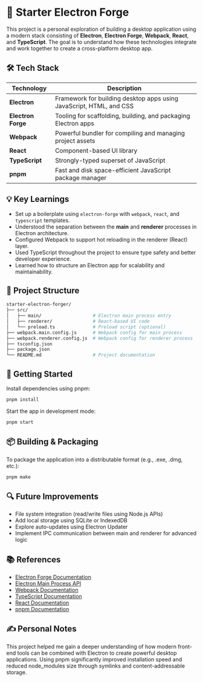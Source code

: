 # 🚀 Starter Electron Forge

This project is a personal exploration of building a desktop application using a modern stack consisting of **Electron**, **Electron Forge**, **Webpack**, **React**, and **TypeScript**. The goal is to understand how these technologies integrate and work together to create a cross-platform desktop app.


## 🛠️ Tech Stack

| Technology         | Description |
|--------------------|-------------|
| **Electron**        | Framework for building desktop apps using JavaScript, HTML, and CSS |
| **Electron Forge**  | Tooling for scaffolding, building, and packaging Electron apps |
| **Webpack**         | Powerful bundler for compiling and managing project assets |
| **React**           | Component-based UI library |
| **TypeScript**      | Strongly-typed superset of JavaScript |
| **pnpm**            | Fast and disk space-efficient JavaScript package manager |



## 💡 Key Learnings

- Set up a boilerplate using `electron-forge` with `webpack`, `react`, and `typescript` templates.
- Understood the separation between the **main** and **renderer** processes in Electron architecture.
- Configured Webpack to support hot reloading in the renderer (React) layer.
- Used TypeScript throughout the project to ensure type safety and better developer experience.
- Learned how to structure an Electron app for scalability and maintainability.



## 📁 Project Structure

```bash
starter-electron-forger/
├── src/
│   ├── main/                   # Electron main process entry
│   ├── renderer/               # React-based UI code
│   └── preload.ts              # Preload script (optional)
├── webpack.main.config.js      # Webpack config for main process
├── webpack.renderer.config.js  # Webpack config for renderer process
├── tsconfig.json
├── package.json
└── README.md                   # Project documentation
```



## 🚀 Getting Started

Install dependencies using pnpm:

```bash
pnpm install
```

Start the app in development mode:

```bash
pnpm start
```



## 📦 Building & Packaging
To package the application into a distributable format (e.g., .exe, .dmg, etc.):

```bash
pnpm make
```



## 🔍 Future Improvements

* File system integration (read/write files using Node.js APIs)
* Add local storage using SQLite or IndexedDB
* Explore auto-updates using Electron Updater
* Implement IPC communication between main and renderer for advanced logic



## 📚 References

* [Electron Forge Documentation](https://www.electronforge.io/)
* [Electron Main Process API](https://www.electronjs.org/docs/latest/api/app)
* [Webpack Documentation](https://webpack.js.org/)
* [TypeScript Documentation](https://www.typescriptlang.org/docs/)
* [React Documentation](https://react.dev/)
* [pnpm Documentation](https://pnpm.js.org/docs/)



## ✍️ Personal Notes
This project helped me gain a deeper understanding of how modern front-end tools can be combined with Electron to create powerful desktop applications. Using pnpm significantly improved installation speed and reduced node_modules size through symlinks and content-addressable storage.






